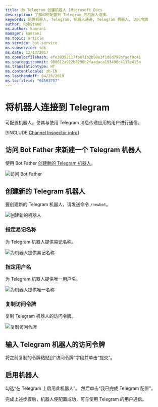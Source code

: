 ```yaml
---
title: 为 Telegram 创建机器人 |Microsoft Docs
description: 了解如何配置到 Telegram 的机器人连接。
keywords: 配置机器人, Telegram, 机器人通道, Telegram 机器人, 访问令牌
author: RobStand
ms.author: kamrani
manager: kamrani
ms.topic: article
ms.service: bot-service
ms.subservice: sdk
ms.date: 12/13/2017
ms.openlocfilehash: efe38392117fb871b2b98e3f1d8d798bfaef0c41
ms.sourcegitcommit: 980612a922b8290b2faadaca193496c4117e415a
ms.translationtype: HT
ms.contentlocale: zh-CN
ms.lasthandoff: 04/26/2019
ms.locfileid: "64563757"
---
```

# <a name="connect-a-bot-to-telegram"></a>将机器人连接到 Telegram

可配置机器人，使其与使用 Telegram 消息传递应用的用户进行通信。

[!INCLUDE [Channel Inspector intro](~/includes/snippet-channel-inspector.md)]

## <a name="visit-the-bot-father-to-create-a-new-telegram-bot"></a>访问 Bot Father 来新建一个 Telegram 机器人

使用 Bot Father <a href="https://telegram.me/botfather" target="_blank">创建新的 Telegram 机器人</a>。

![访问 Bot Father](~/media/channels/tg-StepVisitBotFather.png)

## <a name="create-a-new-telegram-bot"></a>创建新的 Telegram 机器人
要创建新的 Telegram 机器人，请发送命令 `/newbot`。

![创建新的机器人](~/media/channels/tg-StepNewBot.png)

### <a name="specify-a-friendly-name"></a>指定易记名称

为 Telegram 机器人提供易记名称。

![为机器人提供易记名称](~/media/channels/tg-StepNameBot.png)

### <a name="specify-a-username"></a>指定用户名

为 Telegram 机器人提供唯一用户名。

![为机器人提供唯一名称](~/media/channels/tg-StepUsername.png)

### <a name="copy-the-access-token"></a>复制访问令牌

复制 Telegram 机器人的访问令牌。

![复制访问令牌](~/media/channels/tg-StepBotCreated.png)

## <a name="enter-the-telegram-bots-access-token"></a>输入 Telegram 机器人的访问令牌

将之前复制的令牌粘贴到“访问令牌”字段并单击“提交”。

## <a name="enable-the-bot"></a>启用机器人
勾选“在 Telegram 上启用此机器人”。 然后单击“我已完成 Telegram 配置”。

完成上述步骤后，机器人便配置成功，可与使用 Telegram 的用户通信。
